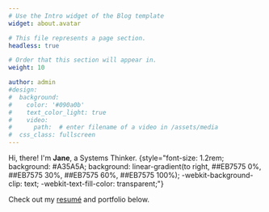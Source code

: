 ```yaml
---
# Use the Intro widget of the Blog template
widget: about.avatar

# This file represents a page section.
headless: true

# Order that this section will appear in.
weight: 10

author: admin
#design:
#  background:
#    color: '#090a0b'
#    text_color_light: true
#    video:
#      path:  # enter filename of a video in /assets/media
#  css_class: fullscreen
---
```


Hi, there! I'm **Jane**, a Systems Thinker.
{style="font-size: 1.2rem; background: #A35A5A; background: linear-gradient(to right, ##EB7575 0%, ##EB7575 30%, ##EB7575 60%, ##EB7575 100%); -webkit-background-clip: text; -webkit-text-fill-color: transparent;"}

Check out my [resumé](/about/) and portfolio below.